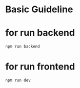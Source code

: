 # Basic Guideline

# for run backend

```
npm run backend
```

# for run frontend

```
npm run dev
```

